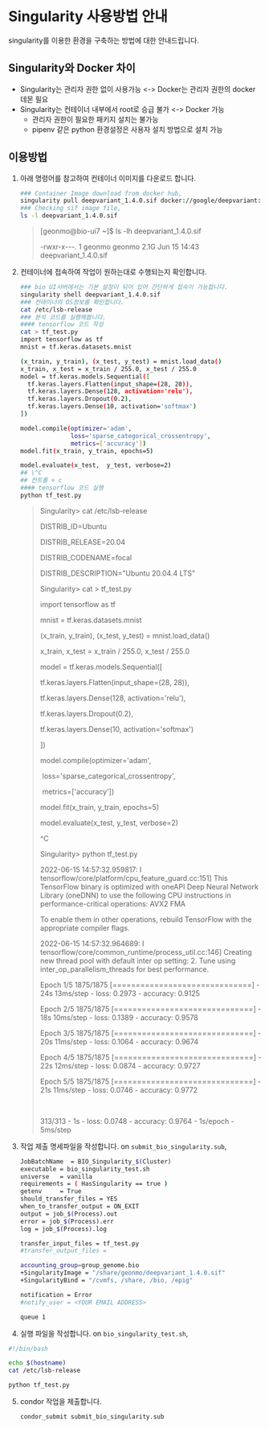 # Singularity 사용방법 안내

singularity를 이용한 환경을 구축하는 방법에 대한 안내드립니다.

## Singularity와 Docker 차이

* Singularity는 관리자 권한 없이 사용가능 <-> Docker는 관리자 권한의 docker 데몬 필요
* Singularity는 컨테이너 내부에서 root로 승급 불가 <-> Docker 가능
  * 관리자 권한이 필요한 패키지 설치는 불가능
  * pipenv 같은 python 환경설정은 사용자 설치 방법으로 설치 가능

## 이용방법

1. 아래 명령어를 참고하여 컨테이너 이미지를 다운로드 합니다.

   ```bash
   ### Container Image download from docker hub,
   singularity pull deepvariant_1.4.0.sif docker://google/deepvariant:1.4.0
   ### Checking sif image file,
   ls -l deepvariant_1.4.0.sif
   ```

   > [geonmo@bio-ui7 ~]$ ls -lh deepvariant_1.4.0.sif 
   >
   > -rwxr-x---. 1 geonmo geonmo 2.1G Jun 15 14:43 deepvariant_1.4.0.sif

2. 컨테이너에 접속하여 작업이 원하는대로 수행되는지 확인합니다.

   ``` bash
   ### bio UI서버에서는 기본 설정이 되어 있어 간단하게 접속이 가능합니다.
   singularity shell deepvariant_1.4.0.sif
   ### 컨테이너의 OS정보를 확인합니다.
   cat /etc/lsb-release
   ### 분석 코드를 실행해봅니다.
   #### tensorflow 코드 작성
   cat > tf_test.py
   import tensorflow as tf
   mnist = tf.keras.datasets.mnist
   
   (x_train, y_train), (x_test, y_test) = mnist.load_data()
   x_train, x_test = x_train / 255.0, x_test / 255.0
   model = tf.keras.models.Sequential([
     tf.keras.layers.Flatten(input_shape=(28, 28)),
     tf.keras.layers.Dense(128, activation='relu'),
     tf.keras.layers.Dropout(0.2),
     tf.keras.layers.Dense(10, activation='softmax')
   ])
   
   model.compile(optimizer='adam',
                 loss='sparse_categorical_crossentropy',
                 metrics=['accuracy'])
   model.fit(x_train, y_train, epochs=5)
   
   model.evaluate(x_test,  y_test, verbose=2)
   ## \^C
   ## 컨트롤 + c
   #### tensorflow 코드 실행
   python tf_test.py
   ```

   > Singularity> cat /etc/lsb-release 
   >
   > DISTRIB_ID=Ubuntu
   >
   > DISTRIB_RELEASE=20.04
   >
   > DISTRIB_CODENAME=focal
   >
   > DISTRIB_DESCRIPTION="Ubuntu 20.04.4 LTS"
   >
   > 
   >
   > Singularity> cat > tf_test.py
   >
   > import tensorflow as tf
   >
   > mnist = tf.keras.datasets.mnist
   >
   > 
   >
   > (x_train, y_train), (x_test, y_test) = mnist.load_data()
   >
   > x_train, x_test = x_train / 255.0, x_test / 255.0
   >
   > model = tf.keras.models.Sequential([
   >
   >   tf.keras.layers.Flatten(input_shape=(28, 28)),
   >
   >   tf.keras.layers.Dense(128, activation='relu'),
   >
   >   tf.keras.layers.Dropout(0.2),
   >
   >   tf.keras.layers.Dense(10, activation='softmax')
   >
   > ])
   >
   > 
   >
   > model.compile(optimizer='adam',
   >
   > ​              loss='sparse_categorical_crossentropy',
   >
   > ​              metrics=['accuracy'])
   >
   > model.fit(x_train, y_train, epochs=5)
   >
   > 
   >
   > model.evaluate(x_test,  y_test, verbose=2)
   >
   > ^C
   >
   > Singularity> python tf_test.py
   >
   > 2022-06-15 14:57:32.959817: I tensorflow/core/platform/cpu_feature_guard.cc:151] This TensorFlow binary is optimized with oneAPI Deep Neural Network Library (oneDNN) to use the following CPU instructions in performance-critical operations:  AVX2 FMA              
   >
   >
   > To enable them in other operations, rebuild TensorFlow with the appropriate compiler flags.        
   >
   > 2022-06-15 14:57:32.964689: I tensorflow/core/common_runtime/process_util.cc:146] Creating new thread pool with default inter op setting: 2. Tune using inter_op_parallelism_threads for best performance.
   >
   > Epoch 1/5
   > 1875/1875 [==============================] - 24s 13ms/step - loss: 0.2973 - accuracy: 0.9125      
   >
   > Epoch 2/5
   > 1875/1875 [==============================] - 18s 10ms/step - loss: 0.1389 - accuracy: 0.9578   
   >
   > Epoch 3/5
   > 1875/1875 [==============================] - 20s 11ms/step - loss: 0.1064 - accuracy: 0.9674   
   >
   > Epoch 4/5
   > 1875/1875 [==============================] - 22s 12ms/step - loss: 0.0874 - accuracy: 0.9727
   >
   > Epoch 5/5
   > 1875/1875 [==============================] - 21s 11ms/step - loss: 0.0746 - accuracy: 0.9772   
   >
   > ​                                                               
   >
   > 313/313 - 1s - loss: 0.0748 - accuracy: 0.9764 - 1s/epoch - 5ms/step

3. 작업 제출 명세파일을 작성합니다. 
   on `submit_bio_singularity.sub`,

   ```bash
   JobBatchName  = BIO_Singularity_$(Cluster)
   executable = bio_singularity_test.sh
   universe   = vanilla
   requirements = ( HasSingularity == true )
   getenv     = True
   should_transfer_files = YES
   when_to_transfer_output = ON_EXIT
   output = job_$(Process).out
   error = job_$(Process).err
   log = job_$(Process).log
   
   transfer_input_files = tf_test.py
   #transfer_output_files =
   
   accounting_group=group_genome.bio
   +SingularityImage = "/share/geonmo/deepvariant_1.4.0.sif"
   +SingularityBind = "/cvmfs, /share, /bio, /epig"
   
   notification = Error
   #notify_user = <YOUR EMAIL ADDRESS>
   
   queue 1
   ```

4.  실행 파일을 작성합니다. 
   on `bio_singularity_test.sh`, 

   ``` bash
   #!/bin/bash
   
   echo $(hostname)
   cat /etc/lsb-release
   
   python tf_test.py
   ```

5. condor 작업을 제출합니다.

   ```bash
   condor_submit submit_bio_singularity.sub
   ```

   

